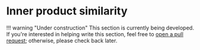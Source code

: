 # Inner product similarity

!!! warning "Under construction"
    This section is currently being developed. If you're interested in helping write this section, feel free to [open a pull request](https://github.com/kernelmethod/LSH.jl/pulls); otherwise, please check back later.
